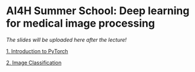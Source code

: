 # AI4H Summer School: Deep learning for medical image processing

*The slides will be uploaded here after the lecture!*


[1. Introduction to PyTorch](https://colab.research.google.com/drive/1FrkJd_iEdvDl84aIiaBPbjvSzvapcdQp?usp=sharing)

[2. Image Classification](https://colab.research.google.com/drive/1SRXmUZyjoMrj-N0OgYMvQ7q8bmIlerMf?usp=sharing)
